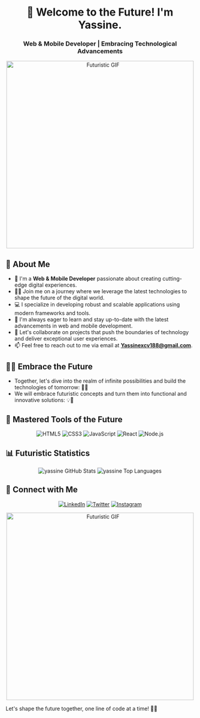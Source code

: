 <!-- Introduction -->
<h1 align="center">🚀 Welcome to the Future! I'm Yassine.</h1>
<h3 align="center">Web & Mobile Developer | Embracing Technological Advancements</h3>

<!-- Futuristic GIF -->
<p align="center">
    <img src="https://media.giphy.com/media/l2JhBZ1I3fAwmPrqM/giphy.gif" alt="Futuristic GIF" width="500">
</p>

<!-- About Me -->
## 🌌 About Me

- 🌟 I'm a **Web & Mobile Developer** passionate about creating cutting-edge digital experiences.
- 👨‍💻 Join me on a journey where we leverage the latest technologies to shape the future of the digital world.
- 💻 I specialize in developing robust and scalable applications using modern frameworks and tools.
- 🚀 I'm always eager to learn and stay up-to-date with the latest advancements in web and mobile development.
- 👯 Let's collaborate on projects that push the boundaries of technology and deliver exceptional user experiences.
- 📫 Feel free to reach out to me via email at **Yassinexcv188@gmail.com**.

<!-- Futuristic Emojis -->
## 🚀🌌 Embrace the Future

- Together, let's dive into the realm of infinite possibilities and build the technologies of tomorrow: 🚀🌌
- We will embrace futuristic concepts and turn them into functional and innovative solutions: 💡🔧

<!-- Languages and Tools -->
## 🔧 Mastered Tools of the Future

<p align="center">
    <img src="https://img.icons8.com/color/48/000000/html-5.png" alt="HTML5">
    <img src="https://img.icons8.com/color/48/000000/css3.png" alt="CSS3">
    <img src="https://img.icons8.com/color/48/000000/javascript.png" alt="JavaScript">
    <img src="https://img.icons8.com/color/48/000000/react-native.png" alt="React">
    <img src="https://img.icons8.com/color/48/000000/nodejs.png" alt="Node.js">
    <!-- Add more icons for your preferred tools and technologies -->
</p>

<!-- GitHub Stats -->
## 📊 Futuristic Statistics

<p align="center">
    <img alt="yassine GitHub Stats" src="https://github-readme-stats.vercel.app/api?username=yassinexcv&show_icons=true&count_private=true&theme=react&hide_border=true&bg_color=0D1117">
    <img alt="yassine Top Languages" src="https://github-readme-stats.vercel.app/api/top-langs/?username=yassinexcv&langs_count=8&count_private=true&layout=compact&theme=react&hide_border=true&bg_color=0D1117">
</p>

<!-- Connect with Me -->
## 🌌 Connect with Me

<p align="center">
    <a href="https://www.linkedin.com/in/y-touti/"><img src="https://img.icons8.com/fluent/48/000000/linkedin.png" alt="LinkedIn"></a>
    <a href="https://twitter.com/Yassine10138002"><img src="https://img.icons8.com/fluent/48/000000/twitter.png" alt="Twitter"></a>
    <a href="https://www.instagram.com/yassinexcv188/"><img src="https://img.icons8.com/fluent/48/000000/instagram-new.png" alt="Instagram"></a>
</p>

<!-- Futuristic Ending -->
<p align="center">
    <img src="https://media.giphy.com/media/3o7abAHdYvZdBNnGZq/giphy.gif" alt="Futuristic GIF" width="500">
</p>

Let's shape the future together, one line of code at a time! 🚀🌌
